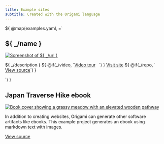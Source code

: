 ```yaml
---
title: Example sites
subtitle: Created with the Origami language
---
```


${ @map(examples.yaml, =`

<h2>${ _/name }</h2>
<a href="${ _/url }">
  <img class="screenshot" src="/assets/screenshots/${ @key }.png" alt="Screenshot of ${ _/url }">
</a>
<p>
${ _/description }
${ @if(_/video, `<a href="${ _/video }">Video tour</a> &nbsp; `) }
<a href="${ _/url }">Visit site</a>
${ @if(_/repo, ` &nbsp; <a href="${ _/repo }">View source</a>`) }
</p>
`) }

<h2>Japan Traverse Hike ebook</h2>
<a href="https://github.com/WebOrigami/japan-hike-ebook">
  <img class="screenshot" src="/assets/misc/ebookCover.jpg" alt="Book cover showing a grassy meadow with an elevated wooden pathway">
</a>

In addition to creating websites, Origami can generate other software artifacts like ebooks. This example project generates an ebook using markdown text with images.

<a href="https://github.com/WebOrigami/japan-hike-ebook">View source</a>
